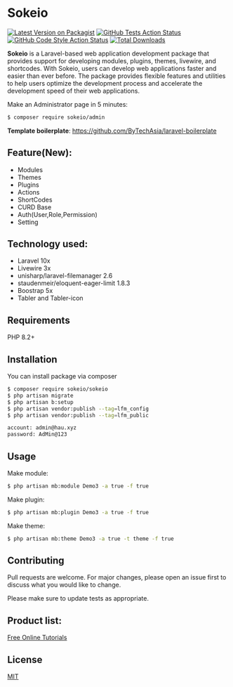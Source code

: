 # Sokeio

[![Latest Version on Packagist](https://img.shields.io/packagist/v/sokeio/sokeio.svg?style=flat-square)](https://packagist.org/packages/sokeio/sokeio)
[![GitHub Tests Action Status](https://img.shields.io/github/workflow/status/sokeio/sokeio/run-tests?label=Laravel)](https://github.com/sokeio/sokeio/actions?query=workflow%3ALaravel+)
[![GitHub Code Style Action Status](https://img.shields.io/github/workflow/status/sokeio/sokeio/Fix%20PHP%20code%20style%20issues?label=code%20style)](https://github.com/sokeio/sokeio/actions?query=workflow%3A"Fix+PHP+code+style+issues"+branch%3Amain)
[![Total Downloads](https://img.shields.io/packagist/dt/sokeio/sokeio.svg?style=flat-square)](https://packagist.org/packages/sokeio/sokeio)


**Sokeio** is a Laravel-based web application development package that provides support for developing modules, plugins, themes, livewire, and shortcodes. With Sokeio, users can develop web applications faster and easier than ever before. The package provides flexible features and utilities to help users optimize the development process and accelerate the development speed of their web applications.

Make an Administrator page in 5 minutes: 

```bash
$ composer require sokeio/admin
```


**Template boilerplate**: https://github.com/ByTechAsia/laravel-boilerplate
## Feature(New):
- Modules
- Themes
- Plugins
- Actions
- ShortCodes
- CURD Base
- Auth(User,Role,Permission)
- Setting

## Technology used:
- Laravel 10x
- Livewire 3x
- unisharp/laravel-filemanager 2.6
- staudenmeir/eloquent-eager-limit 1.8.3
- Boostrap 5x
- Tabler and Tabler-icon


## Requirements

PHP 8.2+

## Installation

You can install package via composer

```bash
$ composer require sokeio/sokeio
$ php artisan migrate
$ php artisan b:setup
$ php artisan vendor:publish --tag=lfm_config
$ php artisan vendor:publish --tag=lfm_public
```

```bash
account: admin@hau.xyz
password: AdMin@123

```

## Usage

Make module:

```bash
$ php artisan mb:module Demo3 -a true -f true
```

Make plugin:

```bash
$ php artisan mb:plugin Demo3 -a true -f true
```

Make theme:

```bash
$ php artisan mb:theme Demo3 -a true -t theme -f true
```

## Contributing

Pull requests are welcome. For major changes, please open an issue first to discuss what you would like to change.

Please make sure to update tests as appropriate.

## Product list:

[Free Online Tutorials](https://tutorialaz.com/)

## License

[MIT](./LICENSE)
